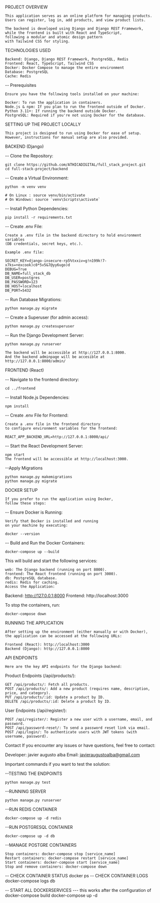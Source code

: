 PROJECT OVERVIEW
    
    This application serves as an online platform for managing products. 
    Users can register, log in, add products, and view product lists.

    The backend is developed using Django and Django REST Framework, 
    while the frontend is built with React and TypeScript, 
    following a modular and atomic design pattern 
    with Tailwind CSS for styling.

TECHNOLOGIES USED
    
    Backend: Django, Django REST Framework, PostgreSQL, Redis
    Frontend: React, TypeScript, Tailwind CSS
    Docker: Docker Compose to manage the entire environment
    Database: PostgreSQL
    Cache: Redis

-- Prerequisites

    Ensure you have the following tools installed on your machine:

    Docker: To run the application in containers.
    Node.js & npm: If you plan to run the frontend outside of Docker.
    Python 3.11+: If running the backend outside Docker.
    PostgreSQL: Required if you're not using Docker for the database.

SETTING UP THE PROJECT LOCALLY

    This project is designed to run using Docker for ease of setup. 
    However, instructions for manual setup are also provided.

BACKEND (Django)

-- Clone the Repository:

    git clone https://github.com/ATHICADIGITAL/full_stack_project.git
    cd full-stack-project/backend

-- Create a Virtual Environment:

    python -m venv venv
    
    # On Linux : source venv/bin/activate  
    # On Windows: source `venv\Scripts\activate`

-- Install Python Dependencies:

    pip install -r requirements.txt

-- Create .env File:
    
    Create a .env file in the backend directory to hold environment variables 
    (DB credentials, secret keys, etc.).

    Example .env file:

    SECRET_KEY=django-insecure-rp5%txxiv=g!n199k!7-x7ks=+excook)c0*5v5&7@yy6ugo)d
    DEBUG=True
    DB_NAME=full_stack_db
    DB_USER=postgres
    DB_PASSWORD=123
    DB_HOST=localhost
    DB_PORT=5432

-- Run Database Migrations:

    python manage.py migrate

-- Create a Superuser (for admin access):

    python manage.py createsuperuser

-- Run the Django Development Server:

    python manage.py runserver

    The backend will be accessible at http://127.0.0.1:8000.
    And the backend adminpage will be accesible at http://127.0.0.1:8000/admin/

FRONTEND (React)

-- Navigate to the frontend directory:

    cd ../frontend

-- Install Node.js Dependencies:

    npm install

-- Create .env File for Frontend:

    Create a .env file in the frontend directory 
    to configure environment variables for the frontend:

    REACT_APP_BACKEND_URL=http://127.0.0.1:8000/api/

-- Start the React Development Server:

    npm start   
    The frontend will be accessible at http://localhost:3000.

--Apply Migrations

    python manage.py makemigrations
    python manage.py migrate

DOCKER SETUP

    If you prefer to run the application using Docker,
    follow these steps:

-- Ensure Docker is Running:

    Verify that Docker is installed and running 
    on your machine by executing:

    docker --version

-- Build and Run the Docker Containers:

    docker-compose up --build

This will build and start the following services:
    
    web: The Django backend (running on port 8000).
    frontend: The React frontend (running on port 3000).
    db: PostgreSQL database.
    redis: Redis for caching.
    Access the Application:

Backend: http://127.0.0.1:8000
Frontend: http://localhost:3000

To stop the containers, run:

    docker-compose down

RUNNING THE APPLICATION
    
    After setting up the environment (either manually or with Docker), 
    the application can be accessed at the following URLs:

    Frontend (React): http://localhost:3000
    Backend (Django): http://127.0.0.1:8000
 
API ENDPOINTS

    Here are the key API endpoints for the Django backend:

Product Endpoints (/api/products/):

    GET /api/products/: Fetch all products.
    POST /api/products/: Add a new product (requires name, description, price, and category).
    PUT /api/products/:id: Update a product by ID.
    DELETE /api/products/:id: Delete a product by ID.

User Endpoints (/api/register/):

    POST /api/register/: Register a new user with a username, email, and password.
    POST /api/password-reset/: To send a password reset link via email.
    POST /api/login/: To authenticate users with JWT tokens (with username, password). 

Contact
If you encounter any issues or have questions, feel free to contact:

Developer: javier augusto alba
Email: javieraugustoalba@gmail.com

Important commands if you want to test the solution:

--TESTING THE ENDPOINTS
    
    python manage.py test

--RUNNING SERVER

    python manage.py runserver

--RUN REDIS CONTAINER

    docker-compose up -d redis

--RUN POSTGRESQL CONTAINER

    docker-compose up -d db 

--MANAGE POSTGRE CONTAINERS

    Stop containers: docker-compose stop [service_name] 
    Restart containers: docker-compose restart [service_name]
    Start containers: docker-compose start [service_name]
    Stop and remove containers: docker-compose down

-- CHECK CONTAINER STATUS
docker ps
-- CHECK CONTAINER LOGS
docker-compose logs db

-- START ALL DOCKERSERVICES  --- this works after the configuration of docker-compose build
docker-compose up -d


